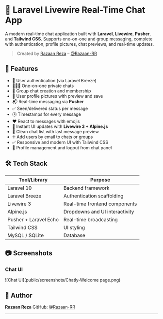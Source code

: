 # 💬 Laravel Livewire Real-Time Chat App

A modern real-time chat application built with **Laravel**, **Livewire**, **Pusher**, and **Tailwind CSS**. Supports one-on-one and group messaging, complete with authentication, profile pictures, chat previews, and real-time updates.

> Created by [Razaan Reza](https://github.com/Razaan-RR) – [@Razaan-RR](https://github.com/Razaan-RR)

## 🚀 Features

- 🔐 User authentication (via Laravel Breeze)
- 🧑‍🤝‍🧑 One-on-one private chats
- 👥 Group chat creation and membership
- 📸 User profile pictures with preview and save
- 📬 Real-time messaging via **Pusher**
- ✅ Seen/delivered status per message
- 🕒 Timestamps for every message
- ❤️ React to messages with emojis
- 🔄 Instant UI updates with **Livewire 3 + Alpine.js**
- 🧭 Clean chat list with last message preview
- ➕ Add users by email to chats or groups
- ✅ Responsive and modern UI with Tailwind CSS
- 🔧 Profile management and logout from chat panel

## 🛠️ Tech Stack

| Tool/Library       | Purpose                               |
|--------------------|---------------------------------------|
| Laravel 10         | Backend framework                     |
| Laravel Breeze     | Authentication scaffolding            |
| Livewire 3         | Real-time frontend components         |
| Alpine.js          | Dropdowns and UI interactivity        |
| Pusher + Laravel Echo | Real-time broadcasting               |
| Tailwind CSS       | UI styling                            |
| MySQL / SQLite     | Database                              |

## 📷 Screenshots

### Chat UI

![Chat UI](public/screenshots/Chatly-Welcome page.png)



## 👤 Author

**Razaan Reza**
GitHub: [@Razaan-RR](https://github.com/Razaan-RR)

---

